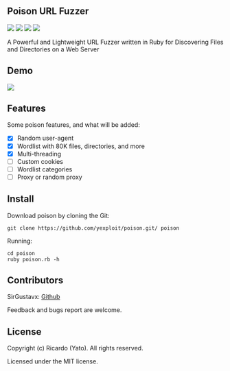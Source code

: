 Poison URL Fuzzer
---
![](https://img.shields.io/github/last-commit/yexploit/poison) ![](https://img.shields.io/github/issues-closed-raw/yexploit/poison) ![](https://img.shields.io/github/stars/yexploit/poison?style=flat) ![](https://img.shields.io/github/license/yexploit/poison)

A Powerful and Lightweight URL Fuzzer written in Ruby for Discovering Files and Directories on a Web Server

Demo
---
![](https://raw.githubusercontent.com/yexploit/poison/master/docs/demo.gif?token=ALHJ5OBIH6CCVRLNIXQRVXS7BZ2FG)

Features
---
Some poison features, and what will be added:
- [x] Random user-agent
- [x] Wordlist with 80K files, directories, and more
- [x] Multi-threading
- [ ] Custom cookies
- [ ] Wordlist categories
- [ ] Proxy or random proxy

Install
---

Download poison by cloning the Git:
```
git clone https://github.com/yexploit/poison.git/ poison
```
Running:
```
cd poison
ruby poison.rb -h
```

Contributors
---
SirGustavx: [Github](https://github.com/sirgustavx "SirGustavx")

Feedback and bugs report are welcome.

License
---
Copyright (c) Ricardo (Yato). All rights reserved.

Licensed under the MIT license.
